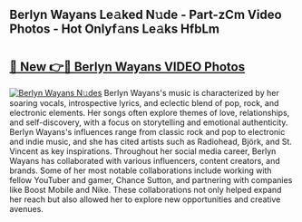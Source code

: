 ## Berlyn Wayans Le𝚊ked N𝚞de - Part-zCm Video Photos - Hot Onlyf𝚊ns Le𝚊ks HfbLm

# <h2><a href="http://ac34554.deff.icu/?id=Berlyn+Wayans">🔗 New 👉🔴 Berlyn Wayans VIDEO Photos</a></h2>

[![Berlyn Wayans N𝚞des](https://i.imgur.com/rIISA9y.gif)](http://ac34554.deff.icu/?id=Berlyn+Wayans)
Berlyn Wayans's music is characterized by her soaring vocals, introspective lyrics, and eclectic blend of pop, rock, and electronic elements. Her songs often explore themes of love, relationships, and self-discovery, with a focus on storytelling and emotional authenticity. Berlyn Wayans's influences range from classic rock and pop to electronic and indie music, and she has cited artists such as Radiohead, Björk, and St. Vincent as key inspirations. Throughout her social media career, Berlyn Wayans has collaborated with various influencers, content creators, and brands. Some of her most notable collaborations include working with fellow YouTuber and gamer, Chance Sutton, and partnering with companies like Boost Mobile and Nike. These collaborations not only helped expand her reach but also allowed her to explore new opportunities and creative avenues.
